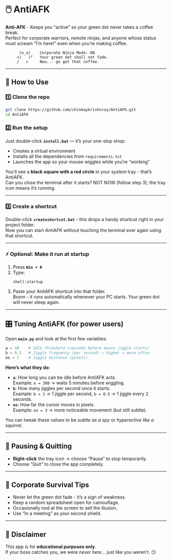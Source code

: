 # 🖱️ AntiAFK
**Anti-AFK** - Keeps you “active” so your green dot never takes a coffee break.  
Perfect for corporate warriors, remote ninjas, and anyone whose status must scream “I’m here!” even when you’re making coffee.

```
      (o_o)    Corporate Ninja Mode: ON
     <)   )╯   Your green dot shall not fade.
     /   >     Now... go get that coffee.
```

---

## 🚀 How to Use

### 1️⃣ Clone the repo
```bash
git clone https://github.com/chinmaykrishnroy/AntiAFK.git
cd AntiAFK
```

### 2️⃣ Run the setup
Just double-click **`install.bat`** — it’s your one-stop shop:  
- Creates a virtual environment  
- Installs all the dependencies from `requirements.txt`  
- Launches the app so your mouse wiggles while you’re “working”  

You’ll see a **black square with a red circle** in your system tray - that’s AntiAFK.  
Can you close the terminal after it starts? NOT NOW (follow step 3); the tray icon means it’s running.

---

### 3️⃣ Create a shortcut
Double-click **`createshortcut.bat`** - this drops a handy shortcut right in your project folder.  
Now you can start AntiAFK without touching the terminal ever again using that shortcut.

---

### ⚡ Optional: Make it run at startup
1. Press **`Win + R`**  
2. Type:
   ```
   shell:startup
   ```
3. Paste your AntiAFK shortcut into that folder.  
Boom - it runs automatically whenever your PC starts. Your green dot will never sleep again.

---

## 🎛️ Tuning AntiAFK (for power users)

Open **`main.py`** and look at the first few variables:

```python
a = 10    # Idle threshold (seconds before mouse jiggle starts)
b = 0.2   # Jiggle frequency (per second) → higher = more often
oo = 1    # Jiggle distance (pixels)
```

**Here’s what they do:**
- **`a`**: How long you can be idle before AntiAFK acts.  
  Example: `a = 300` → waits 5 minutes before wiggling.
- **`b`**: How many jiggles per second once it starts.  
  Example: `b = 1` → 1 jiggle per second, `b = 0.5` → 1 jiggle every 2 seconds.
- **`oo`**: How far the cursor moves in pixels.  
  Example: `oo = 3` → more noticeable movement (but still subtle).

You can tweak these values to be *subtle as a spy* or *hyperactive like a squirrel*.

---

## 🛑 Pausing & Quitting
- **Right-click** the tray icon → choose “Pause” to stop temporarily.  
- Choose “Quit” to close the app completely.

---

## 🏢 Corporate Survival Tips
- Never let the green dot fade - it’s a sign of weakness.  
- Keep a random spreadsheet open for camouflage.  
- Occasionally nod at the screen to sell the illusion.  
- Use “In a meeting” as your second shield.

---

## 📜 Disclaimer
This app is for **educational purposes only**.  
If your boss catches you, we were *never here*… just like you weren’t. 😏
